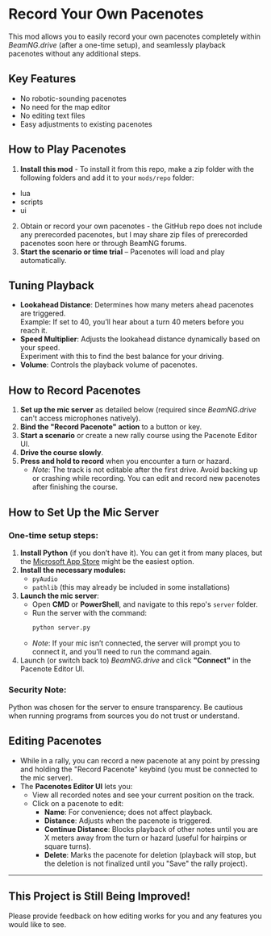 # Record Your Own Pacenotes

This mod allows you to easily record your own pacenotes completely within *BeamNG.drive* (after a one-time setup), and seamlessly playback pacenotes without any additional steps.

## Key Features
- No robotic-sounding pacenotes
- No need for the map editor
- No editing text files
- Easy adjustments to existing pacenotes

## How to Play Pacenotes
1. **Install this mod** - To install it from this repo, make a zip folder with the following folders and add it to your `mods/repo` folder:
- lua
- scripts
- ui
2. Obtain or record your own pacenotes - the GitHub repo does not include any prerecorded pacenotes, but I may share zip files of prerecorded pacenotes soon here or through BeamNG forums.
3. **Start the scenario or time trial** – Pacenotes will load and play automatically.

## Tuning Playback
- **Lookahead Distance**: Determines how many meters ahead pacenotes are triggered.  
  Example: If set to 40, you’ll hear about a turn 40 meters before you reach it.
- **Speed Multiplier**: Adjusts the lookahead distance dynamically based on your speed.  
  Experiment with this to find the best balance for your driving.
- **Volume**: Controls the playback volume of pacenotes.

## How to Record Pacenotes
1. **Set up the mic server** as detailed below (required since *BeamNG.drive* can't access microphones natively).
2. **Bind the "Record Pacenote" action** to a button or key.
3. **Start a scenario** or create a new rally course using the Pacenote Editor UI.
4. **Drive the course slowly**.
5. **Press and hold to record** when you encounter a turn or hazard.
   - *Note*: The track is not editable after the first drive. Avoid backing up or crashing while recording. You can edit and record new pacenotes after finishing the course.

## How to Set Up the Mic Server
### One-time setup steps:
1. **Install Python** (if you don’t have it). You can get it from many places, but the [Microsoft App Store](https://apps.microsoft.com/detail/9nrwmjp3717k?hl=en-US&gl=US) might be the easiest option.
2. **Install the necessary modules:**
   - `pyAudio`
   - `pathlib` (this may already be included in some installations)
3. **Launch the mic server**:
   - Open **CMD** or **PowerShell**, and navigate to this repo's `server` folder.
   - Run the server with the command:
     ```bash
     python server.py
     ```
   - *Note*: If your mic isn’t connected, the server will prompt you to connect it, and you’ll need to run the command again.
4. Launch (or switch back to) *BeamNG.drive* and click **"Connect"** in the Pacenote Editor UI.

### Security Note:
Python was chosen for the server to ensure transparency. Be cautious when running programs from sources you do not trust or understand.

## Editing Pacenotes
- While in a rally, you can record a new pacenote at any point by pressing and holding the "Record Pacenote" keybind (you must be connected to the mic server).
- The **Pacenotes Editor UI** lets you:
  - View all recorded notes and see your current position on the track.
  - Click on a pacenote to edit:
    - **Name**: For convenience; does not affect playback.
    - **Distance**: Adjusts when the pacenote is triggered.
    - **Continue Distance**: Blocks playback of other notes until you are X meters away from the turn or hazard (useful for hairpins or square turns).
    - **Delete**: Marks the pacenote for deletion (playback will stop, but the deletion is not finalized until you "Save" the rally project).

---

## This Project is Still Being Improved!

Please provide feedback on how editing works for you and any features you would like to see.
